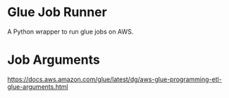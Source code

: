 # Glue Job Runner

A Python wrapper to run glue jobs on AWS.


# Job Arguments

https://docs.aws.amazon.com/glue/latest/dg/aws-glue-programming-etl-glue-arguments.html

